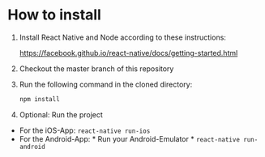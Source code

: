 # How to install #

1.  Install React Native and Node according to these instructions:

    <https://facebook.github.io/react-native/docs/getting-started.html>
2.  Checkout the master branch of this repository
3.  Run the following command in the cloned directory:
    ```bash
    npm install
    ```
4. Optional: Run the project
  -   For the iOS-App: ``react-native run-ios``
  -   For the Android-App:
    *   Run your Android-Emulator
    *   ``react-native run-android``

